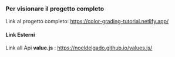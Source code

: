 ### Per visionare il progetto completo

Link al progetto completo: https://color-grading-tutorial.netlify.app/

#### Link Esterni

Link all Api **value.js** : https://noeldelgado.github.io/values.js/
